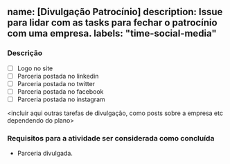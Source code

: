 name: [Divulgação Patrocínio] <Empresa> 
description: Issue para lidar com as tasks para fechar o patrocínio com uma empresa.
labels: "time-social-media"
---
### Descrição

- [ ] Logo no site
- [ ] Parceria postada no linkedin
- [ ] Parceria postada no twitter
- [ ] Parceria postada no facebook
- [ ] Parceria postada no instagram

<incluir aqui outras tarefas de divulgação, como posts sobre a empresa etc dependendo do plano>

### Requisitos para a atividade ser considerada como concluída
- Parceria divulgada.
